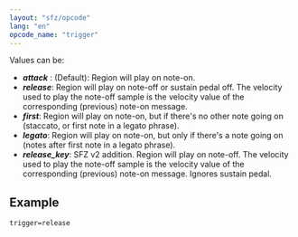 ```yaml
---
layout: "sfz/opcode"
lang: "en"
opcode_name: "trigger"
---
```

Values can be:

- ***attack*** : (Default): Region will play on note-on.
- ***release***: Region will play on note-off or sustain pedal off. The velocity
                used to play the note-off sample is the velocity value of the
                corresponding (previous) note-on message.
- ***first***: Region will play on note-on, but if there's no other note going on
                (staccato, or first note in a legato phrase).
- ***legato***: Region will play on note-on, but only if there's a note going on
                (notes after first note in a legato phrase).
- ***release_key***: SFZ v2 addition. Region will play on note-off.
                The velocity used to play the note-off sample is the velocity
                value of the corresponding
                (previous) note-on message. Ignores sustain pedal.

## Example

```
trigger=release
```
